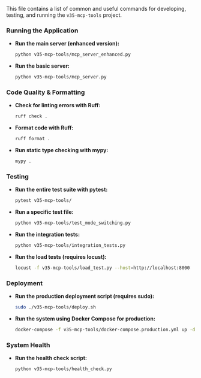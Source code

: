 This file contains a list of common and useful commands for developing, testing, and running the `v35-mcp-tools` project.

### Running the Application

- **Run the main server (enhanced version):**
  ```bash
  python v35-mcp-tools/mcp_server_enhanced.py
  ```
- **Run the basic server:**
  ```bash
  python v35-mcp-tools/mcp_server.py
  ```

### Code Quality & Formatting

- **Check for linting errors with Ruff:**
  ```bash
  ruff check .
  ```
- **Format code with Ruff:**
  ```bash
  ruff format .
  ```
- **Run static type checking with mypy:**
  ```bash
  mypy .
  ```

### Testing

- **Run the entire test suite with pytest:**
  ```bash
  pytest v35-mcp-tools/
  ```
- **Run a specific test file:**
  ```bash
  python v35-mcp-tools/test_mode_switching.py
  ```
- **Run the integration tests:**
  ```bash
  python v35-mcp-tools/integration_tests.py
  ```
- **Run the load tests (requires locust):**
  ```bash
  locust -f v35-mcp-tools/load_test.py --host=http://localhost:8000
  ```

### Deployment

- **Run the production deployment script (requires sudo):**
  ```bash
  sudo ./v35-mcp-tools/deploy.sh
  ```
- **Run the system using Docker Compose for production:**
  ```bash
  docker-compose -f v35-mcp-tools/docker-compose.production.yml up -d
  ```

### System Health

- **Run the health check script:**
  ```bash
  python v35-mcp-tools/health_check.py
  ```